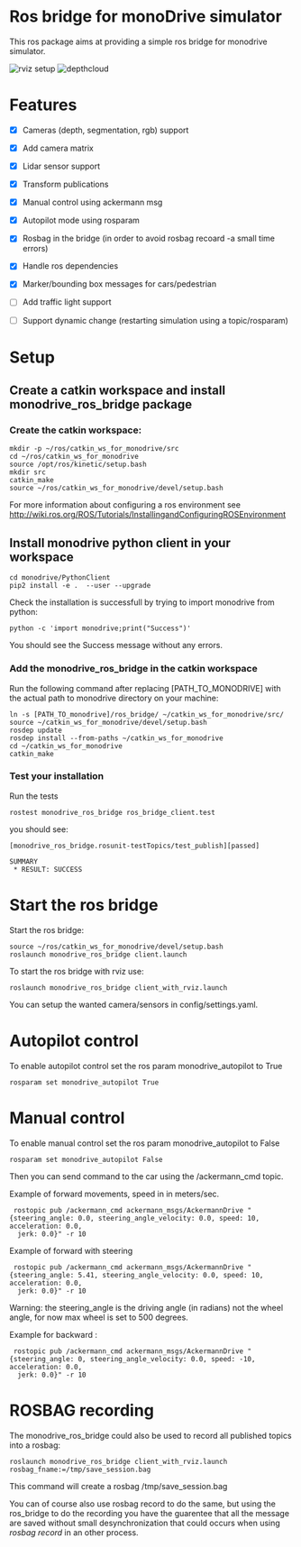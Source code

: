 
# Ros bridge for monoDrive simulator

This ros package aims at providing a simple ros bridge for monodrive simulator.

![rviz setup](./assets/rviz_monodrive_default.png "rviz")
![depthcloud](./assets/depth_cloud_and_lidar.png "depthcloud")



# Features

- [x] Cameras (depth, segmentation, rgb) support
- [x] Add camera matrix
- [x] Lidar sensor support
- [x] Transform publications
- [x] Manual control using ackermann msg
- [x] Autopilot mode using rosparam 
- [x] Rosbag in the bridge (in order to avoid rosbag recoard -a small time errors)
- [x] Handle ros dependencies
- [x] Marker/bounding box messages for cars/pedestrian
- [ ] Add traffic light support
- [ ] Support dynamic change (restarting simulation using a topic/rosparam)


# Setup

## Create a catkin workspace and install monodrive_ros_bridge package

### Create the catkin workspace:

    mkdir -p ~/ros/catkin_ws_for_monodrive/src
    cd ~/ros/catkin_ws_for_monodrive
    source /opt/ros/kinetic/setup.bash
    mkdir src
    catkin_make
    source ~/ros/catkin_ws_for_monodrive/devel/setup.bash
    
For more information about configuring a ros environment see 
http://wiki.ros.org/ROS/Tutorials/InstallingandConfiguringROSEnvironment

## Install monodrive python client in your workspace

    cd monodrive/PythonClient
    pip2 install -e .  --user --upgrade   
    
Check the installation is successfull by trying to import monodrive from python:

    python -c 'import monodrive;print("Success")'
    
You should see the Success message without any errors.

### Add the monodrive_ros_bridge in the catkin workspace
    
Run the following command after replacing [PATH_TO_MONODRIVE] with the actual path to monodrive directory on your machine:

    ln -s [PATH_TO_monodrive]/ros_bridge/ ~/catkin_ws_for_monodrive/src/
    source ~/catkin_ws_for_monodrive/devel/setup.bash
    rosdep update
    rosdep install --from-paths ~/catkin_ws_for_monodrive
    cd ~/catkin_ws_for_monodrive
    catkin_make
    

### Test your installation
    
Run the tests
    
    rostest monodrive_ros_bridge ros_bridge_client.test
    
you should see:

    [monodrive_ros_bridge.rosunit-testTopics/test_publish][passed]

    SUMMARY
     * RESULT: SUCCESS


    
# Start the ros bridge

Start the ros bridge:

    source ~/ros/catkin_ws_for_monodrive/devel/setup.bash
    roslaunch monodrive_ros_bridge client.launch
    
To start the ros bridge with rviz use:

    roslaunch monodrive_ros_bridge client_with_rviz.launch
    
You can setup the wanted camera/sensors in config/settings.yaml.

# Autopilot control

To enable autopilot control set the ros param monodrive_autopilot to True

    rosparam set monodrive_autopilot True
    
# Manual control 

To enable manual control set the ros param monodrive_autopilot to False

    rosparam set monodrive_autopilot False
    

Then you can send command to the car using the /ackermann_cmd topic.

Example of forward movements, speed in in meters/sec.

     rostopic pub /ackermann_cmd ackermann_msgs/AckermannDrive "{steering_angle: 0.0, steering_angle_velocity: 0.0, speed: 10, acceleration: 0.0,
      jerk: 0.0}" -r 10
  
  
Example of forward with steering
  
     rostopic pub /ackermann_cmd ackermann_msgs/AckermannDrive "{steering_angle: 5.41, steering_angle_velocity: 0.0, speed: 10, acceleration: 0.0,
      jerk: 0.0}" -r 10
      
  Warning: the steering_angle is the driving angle (in radians) not the wheel angle, for now max wheel is set to 500 degrees.
  
  
Example for backward :

     rostopic pub /ackermann_cmd ackermann_msgs/AckermannDrive "{steering_angle: 0, steering_angle_velocity: 0.0, speed: -10, acceleration: 0.0,
      jerk: 0.0}" -r 10


# ROSBAG recording

The monodrive_ros_bridge could also be used to record all published topics into a rosbag:

    roslaunch monodrive_ros_bridge client_with_rviz.launch rosbag_fname:=/tmp/save_session.bag

This command will create a rosbag /tmp/save_session.bag

You can of course also use rosbag record to do the same, but using the ros_bridge to do the recording you have the guarentee that all the message are saved without small desynchronization that could occurs when using *rosbag record* in an other process.


